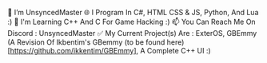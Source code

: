 👋 I’m UnsyncedMaster
🌐 I Program In C#, HTML CSS & JS, Python, And Lua :) 
📖 I'm Learning C++ And C For Game Hacking :)
📫 You Can Reach Me On Discord : UnsyncedMaster
✅ My Current Project(s) Are : ExterOS, GBEmmy (A Revision Of Ikbentim's GBemmy (to be found here)[https://github.com/ikkentim/GBEmmy], A Complete C++ UI :)
